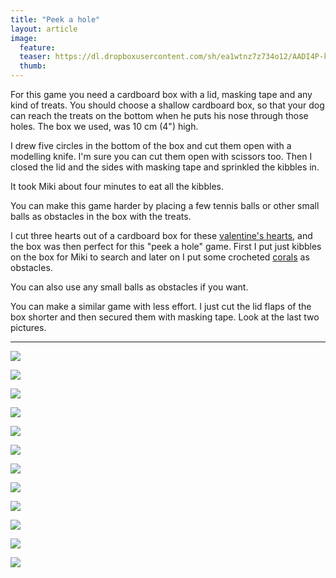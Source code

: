 ```yaml
---
title: "Peek a hole"
layout: article
image:
  feature:
  teaser: https://dl.dropboxusercontent.com/sh/ea1wtnz7z734o12/AADI4P-kdkEBcMd9BPC0Z5fda/aktivointi/kurkkaa-koloon/DSC34707-245px.jpg
  thumb:
---
```


For this game you need a cardboard box with a lid, masking tape and any kind of treats. You should choose a shallow cardboard box, so that your dog can reach the treats on the bottom when he puts his nose through those holes. The box we used, was 10 cm (4") high.

I drew five circles in the bottom of the box and cut them open with a modelling knife. I'm sure you can cut them open with scissors too. Then I closed the lid and the sides with masking tape and sprinkled the kibbles in.

It took Miki about four minutes to eat all the kibbles.

You can make this game harder by placing a few tennis balls or other small balls as obstacles in the box with the treats.

I cut three hearts out of a cardboard box for these [valentine's hearts](/en/activation/valentines-heart/), and the box was then perfect for this "peek a hole" game. First I put just kibbles on the box for Miki to search and later on I put some crocheted [corals](/en/activation/corals/) as obstacles.

You can also use any small balls as obstacles if you want.

You can make a similar game with less effort. I just cut the lid flaps of the box shorter and then secured them with masking tape. Look at the last two pictures.

---

[![](https://dl.dropboxusercontent.com/sh/ea1wtnz7z734o12/AABrh2Ab0i-289z7wX-pFD_Oa/aktivointi/kurkkaa-koloon/DSC34707-800px.jpg)](https://dl.dropboxusercontent.com/sh/ea1wtnz7z734o12/AAAVIF1y8fhWgktCt8F3XyXua/aktivointi/kurkkaa-koloon/DSC34707.jpg)

[![](https://dl.dropboxusercontent.com/sh/ea1wtnz7z734o12/AADZGRwb8WnayPJejtHzAvSwa/aktivointi/kurkkaa-koloon/DSC34699-800px.jpg)](https://dl.dropboxusercontent.com/sh/ea1wtnz7z734o12/AADdbAEecWnXdS0hkwrf3MAya/aktivointi/kurkkaa-koloon/DSC34699.jpg)

[![](https://dl.dropboxusercontent.com/sh/ea1wtnz7z734o12/AABvu_j3ScZ-RH4MWdVETInqa/aktivointi/kurkkaa-koloon/DSC34669-800px.jpg)](https://dl.dropboxusercontent.com/sh/ea1wtnz7z734o12/AADXLm_VvK6j4anDN9lsWFLLa/aktivointi/kurkkaa-koloon/DSC34669.jpg)

[![](https://dl.dropboxusercontent.com/sh/ea1wtnz7z734o12/AAA5n20QAIN1tnLslrNf3llDa/aktivointi/kurkkaa-koloon/DSC34726-800px.jpg)](https://dl.dropboxusercontent.com/sh/ea1wtnz7z734o12/AACgyyt968KP2bFdaJq1ksn2a/aktivointi/kurkkaa-koloon/DSC34726.jpg)

[![](https://dl.dropboxusercontent.com/sh/ea1wtnz7z734o12/AABX1W6P9LF65Q3Y_7I3ELkRa/aktivointi/kurkkaa-koloon/DS04001-800px.jpg)](https://dl.dropboxusercontent.com/sh/ea1wtnz7z734o12/AABtRfobH_UNXkwjHSRsU8IFa/aktivointi/kurkkaa-koloon/DS04001.jpg)

[![](https://dl.dropboxusercontent.com/sh/ea1wtnz7z734o12/AAD2brMWzaCTZYzRpu2zb-Pza/aktivointi/kurkkaa-koloon/DS04011-800px.jpg)](https://dl.dropboxusercontent.com/sh/ea1wtnz7z734o12/AAAM7pMJHRBxbGNHkPY_4O1Ua/aktivointi/kurkkaa-koloon/DS04011.jpg)

[![](https://dl.dropboxusercontent.com/sh/ea1wtnz7z734o12/AACyZbIaCT-jUQzTJRn36kkva/aktivointi/kurkkaa-koloon/DS04046-800px.jpg)](https://dl.dropboxusercontent.com/sh/ea1wtnz7z734o12/AADqckvtTQddBT-pC79VWstpa/aktivointi/kurkkaa-koloon/DS04046.jpg)

[![](https://dl.dropboxusercontent.com/sh/ea1wtnz7z734o12/AAAKgXHwAg5sSxTVhIXX4BeJa/aktivointi/kurkkaa-koloon/DS04047-800px.jpg)](https://dl.dropboxusercontent.com/sh/ea1wtnz7z734o12/AAA4rSweXc24zojUaX1RIAUea/aktivointi/kurkkaa-koloon/DS04047.jpg)

[![](https://dl.dropboxusercontent.com/sh/ea1wtnz7z734o12/AAAgCKwhTVhOto0c1djdInQ4a/aktivointi/kurkkaa-koloon/DS04170-800px.jpg)](https://dl.dropboxusercontent.com/sh/ea1wtnz7z734o12/AABEpd3hsPhXu6ybHBHuhbmEa/aktivointi/kurkkaa-koloon/DS04170.jpg)

[![](https://dl.dropboxusercontent.com/sh/ea1wtnz7z734o12/AADMh0RnLOb9qZzdIgwFp75Ja/aktivointi/kurkkaa-koloon/DS04141-800px.jpg)](https://dl.dropboxusercontent.com/sh/ea1wtnz7z734o12/AAARcU1_7Tob68flCcpj7JsWa/aktivointi/kurkkaa-koloon/DS04141.jpg)

[![](https://dl.dropboxusercontent.com/sh/ea1wtnz7z734o12/AABuFro5sFx1RJDI_Rtr5Gcwa/aktivointi/kurkkaa-koloon/DSC41369-800px.jpg)](https://dl.dropboxusercontent.com/sh/ea1wtnz7z734o12/AABggDB5kVwQwOhRouCgut4-a/aktivointi/kurkkaa-koloon/DSC41369.jpg)

[![](https://dl.dropboxusercontent.com/sh/ea1wtnz7z734o12/AAAPNaz8FQhX9n5YWoRzQDf1a/aktivointi/kurkkaa-koloon/DSC41405-800px.jpg)](https://dl.dropboxusercontent.com/sh/ea1wtnz7z734o12/AADygrPQUY8DD2BiG7ML3U12a/aktivointi/kurkkaa-koloon/DSC41405.jpg)

